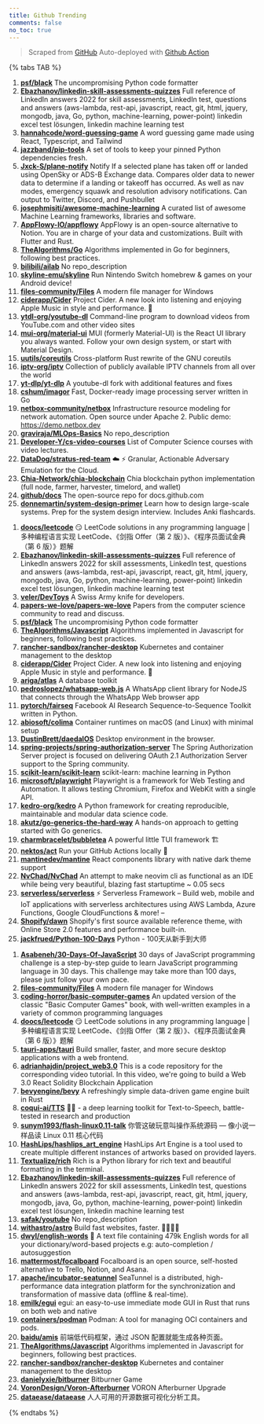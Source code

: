 ```yaml
---
title: Github Trending
comments: false
no_toc: true
---
```


> Scraped from [GitHub](https://github.com/trending)
Auto-deployed with [Github Action](https://docs.github.com/en/actions)

{% tabs TAB %}
<!-- tab Daily -->
1. [**psf/black**](https://github.com/psf/black)
The uncompromising Python code formatter
2. [**Ebazhanov/linkedin-skill-assessments-quizzes**](https://github.com/Ebazhanov/linkedin-skill-assessments-quizzes)
Full reference of LinkedIn answers 2022 for skill assessments, LinkedIn test, questions and answers (aws-lambda, rest-api, javascript, react, git, html, jquery, mongodb, java, Go, python, machine-learning, power-point) linkedin excel test lösungen, linkedin machine learning test
3. [**hannahcode/word-guessing-game**](https://github.com/hannahcode/word-guessing-game)
A word guessing game made using React, Typescript, and Tailwind
4. [**jazzband/pip-tools**](https://github.com/jazzband/pip-tools)
A set of tools to keep your pinned Python dependencies fresh.
5. [**Jxck-S/plane-notify**](https://github.com/Jxck-S/plane-notify)
Notify If a selected plane has taken off or landed using OpenSky or ADS-B Exchange data. Compares older data to newer data to determine if a landing or takeoff has occurred. As well as nav modes, emergency squawk and resolution advisory notifications. Can output to Twitter, Discord, and Pushbullet
6. [**josephmisiti/awesome-machine-learning**](https://github.com/josephmisiti/awesome-machine-learning)
A curated list of awesome Machine Learning frameworks, libraries and software.
7. [**AppFlowy-IO/appflowy**](https://github.com/AppFlowy-IO/appflowy)
AppFlowy is an open-source alternative to Notion. You are in charge of your data and customizations. Built with Flutter and Rust.
8. [**TheAlgorithms/Go**](https://github.com/TheAlgorithms/Go)
Algorithms implemented in Go for beginners, following best practices.
9. [**bilibili/ailab**](https://github.com/bilibili/ailab)
No repo_description
10. [**skyline-emu/skyline**](https://github.com/skyline-emu/skyline)
Run Nintendo Switch homebrew & games on your Android device!
11. [**files-community/Files**](https://github.com/files-community/Files)
A modern file manager for Windows
12. [**ciderapp/Cider**](https://github.com/ciderapp/Cider)
Project Cider. A new look into listening and enjoying Apple Music in style and performance. 🚀
13. [**ytdl-org/youtube-dl**](https://github.com/ytdl-org/youtube-dl)
Command-line program to download videos from YouTube.com and other video sites
14. [**mui-org/material-ui**](https://github.com/mui-org/material-ui)
MUI (formerly Material-UI) is the React UI library you always wanted. Follow your own design system, or start with Material Design.
15. [**uutils/coreutils**](https://github.com/uutils/coreutils)
Cross-platform Rust rewrite of the GNU coreutils
16. [**iptv-org/iptv**](https://github.com/iptv-org/iptv)
Collection of publicly available IPTV channels from all over the world
17. [**yt-dlp/yt-dlp**](https://github.com/yt-dlp/yt-dlp)
A youtube-dl fork with additional features and fixes
18. [**cshum/imagor**](https://github.com/cshum/imagor)
Fast, Docker-ready image processing server written in Go
19. [**netbox-community/netbox**](https://github.com/netbox-community/netbox)
Infrastructure resource modeling for network automation. Open source under Apache 2. Public demo: https://demo.netbox.dev
20. [**graviraja/MLOps-Basics**](https://github.com/graviraja/MLOps-Basics)
No repo_description
21. [**Developer-Y/cs-video-courses**](https://github.com/Developer-Y/cs-video-courses)
List of Computer Science courses with video lectures.
22. [**DataDog/stratus-red-team**](https://github.com/DataDog/stratus-red-team)
☁️ ⚡ Granular, Actionable Adversary Emulation for the Cloud.
23. [**Chia-Network/chia-blockchain**](https://github.com/Chia-Network/chia-blockchain)
Chia blockchain python implementation (full node, farmer, harvester, timelord, and wallet)
24. [**github/docs**](https://github.com/github/docs)
The open-source repo for docs.github.com
25. [**donnemartin/system-design-primer**](https://github.com/donnemartin/system-design-primer)
Learn how to design large-scale systems. Prep for the system design interview. Includes Anki flashcards.
<!-- endtab -->
<!-- tab Weekly -->
1. [**doocs/leetcode**](https://github.com/doocs/leetcode)
😏 LeetCode solutions in any programming language | 多种编程语言实现 LeetCode、《剑指 Offer（第 2 版）》、《程序员面试金典（第 6 版）》题解
2. [**Ebazhanov/linkedin-skill-assessments-quizzes**](https://github.com/Ebazhanov/linkedin-skill-assessments-quizzes)
Full reference of LinkedIn answers 2022 for skill assessments, LinkedIn test, questions and answers (aws-lambda, rest-api, javascript, react, git, html, jquery, mongodb, java, Go, python, machine-learning, power-point) linkedin excel test lösungen, linkedin machine learning test
3. [**veler/DevToys**](https://github.com/veler/DevToys)
A Swiss Army knife for developers.
4. [**papers-we-love/papers-we-love**](https://github.com/papers-we-love/papers-we-love)
Papers from the computer science community to read and discuss.
5. [**psf/black**](https://github.com/psf/black)
The uncompromising Python code formatter
6. [**TheAlgorithms/Javascript**](https://github.com/TheAlgorithms/Javascript)
Algorithms implemented in Javascript for beginners, following best practices.
7. [**rancher-sandbox/rancher-desktop**](https://github.com/rancher-sandbox/rancher-desktop)
Kubernetes and container management to the desktop
8. [**ciderapp/Cider**](https://github.com/ciderapp/Cider)
Project Cider. A new look into listening and enjoying Apple Music in style and performance. 🚀
9. [**ariga/atlas**](https://github.com/ariga/atlas)
A database toolkit
10. [**pedroslopez/whatsapp-web.js**](https://github.com/pedroslopez/whatsapp-web.js)
A WhatsApp client library for NodeJS that connects through the WhatsApp Web browser app
11. [**pytorch/fairseq**](https://github.com/pytorch/fairseq)
Facebook AI Research Sequence-to-Sequence Toolkit written in Python.
12. [**abiosoft/colima**](https://github.com/abiosoft/colima)
Container runtimes on macOS (and Linux) with minimal setup
13. [**DustinBrett/daedalOS**](https://github.com/DustinBrett/daedalOS)
Desktop environment in the browser.
14. [**spring-projects/spring-authorization-server**](https://github.com/spring-projects/spring-authorization-server)
The Spring Authorization Server project is focused on delivering OAuth 2.1 Authorization Server support to the Spring community.
15. [**scikit-learn/scikit-learn**](https://github.com/scikit-learn/scikit-learn)
scikit-learn: machine learning in Python
16. [**microsoft/playwright**](https://github.com/microsoft/playwright)
Playwright is a framework for Web Testing and Automation. It allows testing Chromium, Firefox and WebKit with a single API.
17. [**kedro-org/kedro**](https://github.com/kedro-org/kedro)
A Python framework for creating reproducible, maintainable and modular data science code.
18. [**akutz/go-generics-the-hard-way**](https://github.com/akutz/go-generics-the-hard-way)
A hands-on approach to getting started with Go generics.
19. [**charmbracelet/bubbletea**](https://github.com/charmbracelet/bubbletea)
A powerful little TUI framework 🏗
20. [**nektos/act**](https://github.com/nektos/act)
Run your GitHub Actions locally 🚀
21. [**mantinedev/mantine**](https://github.com/mantinedev/mantine)
React components library with native dark theme support
22. [**NvChad/NvChad**](https://github.com/NvChad/NvChad)
An attempt to make neovim cli as functional as an IDE while being very beautiful, blazing fast startuptime ~ 0.05 secs
23. [**serverless/serverless**](https://github.com/serverless/serverless)
⚡ Serverless Framework – Build web, mobile and IoT applications with serverless architectures using AWS Lambda, Azure Functions, Google CloudFunctions & more! –
24. [**Shopify/dawn**](https://github.com/Shopify/dawn)
Shopify's first source available reference theme, with Online Store 2.0 features and performance built-in.
25. [**jackfrued/Python-100-Days**](https://github.com/jackfrued/Python-100-Days)
Python - 100天从新手到大师
<!-- endtab -->
<!-- tab Monthly -->
1. [**Asabeneh/30-Days-Of-JavaScript**](https://github.com/Asabeneh/30-Days-Of-JavaScript)
30 days of JavaScript programming challenge is a step-by-step guide to learn JavaScript programming language in 30 days. This challenge may take more than 100 days, please just follow your own pace.
2. [**files-community/Files**](https://github.com/files-community/Files)
A modern file manager for Windows
3. [**coding-horror/basic-computer-games**](https://github.com/coding-horror/basic-computer-games)
An updated version of the classic "Basic Computer Games" book, with well-written examples in a variety of common programming languages
4. [**doocs/leetcode**](https://github.com/doocs/leetcode)
😏 LeetCode solutions in any programming language | 多种编程语言实现 LeetCode、《剑指 Offer（第 2 版）》、《程序员面试金典（第 6 版）》题解
5. [**tauri-apps/tauri**](https://github.com/tauri-apps/tauri)
Build smaller, faster, and more secure desktop applications with a web frontend.
6. [**adrianhajdin/project_web3.0**](https://github.com/adrianhajdin/project_web3.0)
This is a code repository for the corresponding video tutorial. In this video, we're going to build a Web 3.0 React Solidity Blockchain Application
7. [**bevyengine/bevy**](https://github.com/bevyengine/bevy)
A refreshingly simple data-driven game engine built in Rust
8. [**coqui-ai/TTS**](https://github.com/coqui-ai/TTS)
🐸💬 - a deep learning toolkit for Text-to-Speech, battle-tested in research and production
9. [**sunym1993/flash-linux0.11-talk**](https://github.com/sunym1993/flash-linux0.11-talk)
你管这破玩意叫操作系统源码 — 像小说一样品读 Linux 0.11 核心代码
10. [**HashLips/hashlips_art_engine**](https://github.com/HashLips/hashlips_art_engine)
HashLips Art Engine is a tool used to create multiple different instances of artworks based on provided layers.
11. [**Textualize/rich**](https://github.com/Textualize/rich)
Rich is a Python library for rich text and beautiful formatting in the terminal.
12. [**Ebazhanov/linkedin-skill-assessments-quizzes**](https://github.com/Ebazhanov/linkedin-skill-assessments-quizzes)
Full reference of LinkedIn answers 2022 for skill assessments, LinkedIn test, questions and answers (aws-lambda, rest-api, javascript, react, git, html, jquery, mongodb, java, Go, python, machine-learning, power-point) linkedin excel test lösungen, linkedin machine learning test
13. [**safak/youtube**](https://github.com/safak/youtube)
No repo_description
14. [**withastro/astro**](https://github.com/withastro/astro)
Build fast websites, faster. 🚀🧑‍🚀✨
15. [**dwyl/english-words**](https://github.com/dwyl/english-words)
📝 A text file containing 479k English words for all your dictionary/word-based projects e.g: auto-completion / autosuggestion
16. [**mattermost/focalboard**](https://github.com/mattermost/focalboard)
Focalboard is an open source, self-hosted alternative to Trello, Notion, and Asana.
17. [**apache/incubator-seatunnel**](https://github.com/apache/incubator-seatunnel)
SeaTunnel is a distributed, high-performance data integration platform for the synchronization and transformation of massive data (offline & real-time).
18. [**emilk/egui**](https://github.com/emilk/egui)
egui: an easy-to-use immediate mode GUI in Rust that runs on both web and native
19. [**containers/podman**](https://github.com/containers/podman)
Podman: A tool for managing OCI containers and pods.
20. [**baidu/amis**](https://github.com/baidu/amis)
前端低代码框架，通过 JSON 配置就能生成各种页面。
21. [**TheAlgorithms/Javascript**](https://github.com/TheAlgorithms/Javascript)
Algorithms implemented in Javascript for beginners, following best practices.
22. [**rancher-sandbox/rancher-desktop**](https://github.com/rancher-sandbox/rancher-desktop)
Kubernetes and container management to the desktop
23. [**danielyxie/bitburner**](https://github.com/danielyxie/bitburner)
Bitburner Game
24. [**VoronDesign/Voron-Afterburner**](https://github.com/VoronDesign/Voron-Afterburner)
VORON Afterburner Upgrade
25. [**dataease/dataease**](https://github.com/dataease/dataease)
人人可用的开源数据可视化分析工具。
<!-- endtab -->
{% endtabs %}
